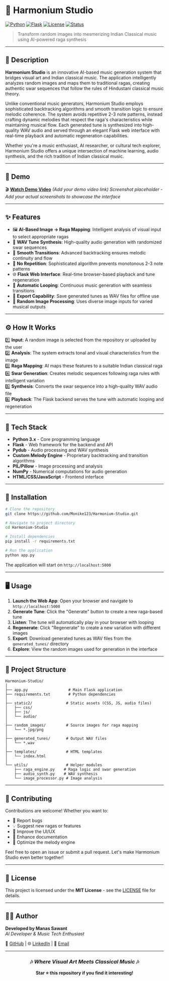 # 🎹 Harmonium Studio

[![Python](https://img.shields.io/badge/Python-3.x-blue.svg)](https://www.python.org/)
[![Flask](https://img.shields.io/badge/Flask-2.0+-green.svg)](https://flask.palletsprojects.com/)
[![License](https://img.shields.io/badge/License-MIT-yellow.svg)](LICENSE)
[![Status](https://img.shields.io/badge/Status-Active-success.svg)]()

> Transform random images into mesmerizing Indian Classical music using AI-powered raga synthesis

---

## 📖 Description

**Harmonium Studio** is an innovative AI-based music generation system that bridges visual art and Indian classical music. The application intelligently analyzes random images and maps them to traditional ragas, creating authentic swar sequences that follow the rules of Hindustani classical music theory.

Unlike conventional music generators, Harmonium Studio employs sophisticated backtracking algorithms and smooth transition logic to ensure melodic coherence. The system avoids repetitive 2-3 note patterns, instead crafting dynamic melodies that respect the raga's characteristics while maintaining musical flow. Each generated tune is synthesized into high-quality WAV audio and served through an elegant Flask web interface with real-time playback and automatic regeneration capabilities.

Whether you're a music enthusiast, AI researcher, or cultural tech explorer, Harmonium Studio offers a unique intersection of machine learning, audio synthesis, and the rich tradition of Indian classical music.

---

## 🎥 Demo

🎬 **[Watch Demo Video](https://via.placeholder.com/800x400?text=Harmonium+Studio+Interface)** _(Add your demo video link)_
_Screenshot placeholder - Add your actual screenshots to showcase the interface_

---

## ✨ Features

- 🖼️ **AI-Based Image → Raga Mapping**: Intelligent analysis of visual input to select appropriate ragas
- 🎼 **WAV Tune Synthesis**: High-quality audio generation with randomized swar sequences
- 🔄 **Smooth Transitions**: Advanced backtracking ensures melodic continuity and flow
- 🚫 **No Repetition**: Sophisticated algorithm prevents monotonous 2-3 note patterns
- 🌐 **Flask Web Interface**: Real-time browser-based playback and tune regeneration
- 🔁 **Automatic Looping**: Continuous music generation with seamless transitions
- 💾 **Export Capability**: Save generated tunes as WAV files for offline use
- 🎨 **Random Image Processing**: Uses diverse image inputs for varied musical outputs

---

## ⚙️ How It Works

1️⃣ **Input**: A random image is selected from the repository or uploaded by the user  
2️⃣ **Analysis**: The system extracts tonal and visual characteristics from the image  
3️⃣ **Raga Mapping**: AI maps these features to a suitable Indian classical raga  
4️⃣ **Swar Generation**: Creates melodic sequences following raga rules with intelligent variation  
5️⃣ **Synthesis**: Converts the swar sequence into a high-quality WAV audio file  
6️⃣ **Playback**: The Flask backend serves the tune with automatic looping and regeneration

---

## 🧩 Tech Stack

- **Python 3.x** - Core programming language
- **Flask** - Web framework for the backend and API
- **Pydub** - Audio processing and WAV synthesis
- **Custom Melody Engine** - Proprietary backtracking and transition algorithms
- **PIL/Pillow** - Image processing and analysis
- **NumPy** - Numerical computations for audio generation
- **HTML/CSS/JavaScript** - Frontend interface

---

## 🚀 Installation

```bash
# Clone the repository
git clone https://github.com/Monike123/Harmonium-Studio.git

# Navigate to project directory
cd Harmonium-Studio

# Install dependencies
pip install -r requirements.txt

# Run the application
python app.py
```

The application will start on `http://localhost:5000`

---

## 🖥️ Usage

1. **Launch the Web App**: Open your browser and navigate to `http://localhost:5000`
2. **Generate Tune**: Click the "Generate" button to create a new raga-based tune
3. **Listen**: The tune will automatically play in your browser with looping
4. **Regenerate**: Click "Regenerate" to create a new variation with different images
5. **Export**: Download generated tunes as WAV files from the `generated_tunes/` directory
6. **Explore**: View the random images used for generation in the interface

---

## 📂 Project Structure

```
Harmonium-Studio/
│
├── app.py                  # Main Flask application
├── requirements.txt        # Python dependencies
│
├── static2/               # Static assets (CSS, JS, audio files)
│   ├── css/
│   ├── js/
│   └── audio/
│
├── random_images/         # Source images for raga mapping
│   └── *.jpg/png
│
├── generated_tunes/       # Output WAV files
│   └── *.wav
│
├── templates/             # HTML templates
│   └── index.html
│
└── utils/                 # Helper modules
    ├── raga_engine.py    # Raga logic and swar generation
    ├── audio_synth.py    # WAV synthesis
    └── image_processor.py # Image analysis
```

---

## 🤝 Contributing

Contributions are welcome! Whether you want to:

- 🐛 Report bugs
- 💡 Suggest new ragas or features
- 🎨 Improve the UI/UX
- 📝 Enhance documentation
- 🔧 Optimize the melody engine

Feel free to open an issue or submit a pull request. Let's make Harmonium Studio even better together!

---

## 📜 License

This project is licensed under the **MIT License** - see the [LICENSE](LICENSE) file for details.

---

## 👨‍💻 Author

**Developed by Manas Sawant**  
*AI Developer & Music Tech Enthusiast*

🔗 [GitHub](https://github.com/Monike123) | 🌐 [LinkedIn](#) | 📧 [Email](#)

---

<div align="center">
  
### 🎶 *Where Visual Art Meets Classical Music* 🎶

**Star ⭐ this repository if you find it interesting!**

</div>
